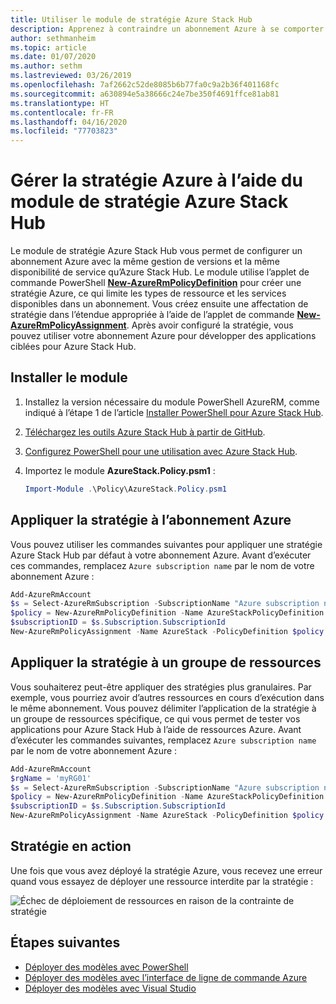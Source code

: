 ```yaml
---
title: Utiliser le module de stratégie Azure Stack Hub
description: Apprenez à contraindre un abonnement Azure à se comporter comme un abonnement Azure Stack Hub.
author: sethmanheim
ms.topic: article
ms.date: 01/07/2020
ms.author: sethm
ms.lastreviewed: 03/26/2019
ms.openlocfilehash: 7af2662c52de8085b6b77fa0c9a2b36f401168fc
ms.sourcegitcommit: a630894e5a38666c24e7be350f4691ffce81ab81
ms.translationtype: HT
ms.contentlocale: fr-FR
ms.lasthandoff: 04/16/2020
ms.locfileid: "77703823"
---
```

# <a name="manage-azure-policy-using-the-azure-stack-hub-policy-module"></a>Gérer la stratégie Azure à l’aide du module de stratégie Azure Stack Hub

Le module de stratégie Azure Stack Hub vous permet de configurer un abonnement Azure avec la même gestion de versions et la même disponibilité de service qu’Azure Stack Hub. Le module utilise l’applet de commande PowerShell [**New-AzureRmPolicyDefinition**](/powershell/module/azurerm.resources/new-azurermpolicydefinition) pour créer une stratégie Azure, ce qui limite les types de ressource et les services disponibles dans un abonnement. Vous créez ensuite une affectation de stratégie dans l’étendue appropriée à l’aide de l’applet de commande [**New-AzureRmPolicyAssignment**](/powershell/module/azurerm.resources/new-azurermpolicyassignment). Après avoir configuré la stratégie, vous pouvez utiliser votre abonnement Azure pour développer des applications ciblées pour Azure Stack Hub.

## <a name="install-the-module"></a>Installer le module

1. Installez la version nécessaire du module PowerShell AzureRM, comme indiqué à l’étape 1 de l’article [Installer PowerShell pour Azure Stack Hub](../operator/azure-stack-powershell-install.md).
2. [Téléchargez les outils Azure Stack Hub à partir de GitHub](../operator/azure-stack-powershell-download.md).
3. [Configurez PowerShell pour une utilisation avec Azure Stack Hub](azure-stack-powershell-configure-user.md).
4. Importez le module **AzureStack.Policy.psm1** :

   ```powershell
   Import-Module .\Policy\AzureStack.Policy.psm1
   ```

## <a name="apply-policy-to-azure-subscription"></a>Appliquer la stratégie à l’abonnement Azure

Vous pouvez utiliser les commandes suivantes pour appliquer une stratégie Azure Stack Hub par défaut à votre abonnement Azure. Avant d’exécuter ces commandes, remplacez `Azure subscription name` par le nom de votre abonnement Azure :

```powershell
Add-AzureRmAccount
$s = Select-AzureRmSubscription -SubscriptionName "Azure subscription name"
$policy = New-AzureRmPolicyDefinition -Name AzureStackPolicyDefinition -Policy (Get-AzsPolicy)
$subscriptionID = $s.Subscription.SubscriptionId
New-AzureRmPolicyAssignment -Name AzureStack -PolicyDefinition $policy -Scope /subscriptions/$subscriptionID
```

## <a name="apply-policy-to-a-resource-group"></a>Appliquer la stratégie à un groupe de ressources

Vous souhaiterez peut-être appliquer des stratégies plus granulaires. Par exemple, vous pourriez avoir d’autres ressources en cours d’exécution dans le même abonnement. Vous pouvez délimiter l’application de la stratégie à un groupe de ressources spécifique, ce qui vous permet de tester vos applications pour Azure Stack Hub à l’aide de ressources Azure. Avant d’exécuter les commandes suivantes, remplacez `Azure subscription name` par le nom de votre abonnement Azure :

```powershell
Add-AzureRmAccount
$rgName = 'myRG01'
$s = Select-AzureRmSubscription -SubscriptionName "Azure subscription name"
$policy = New-AzureRmPolicyDefinition -Name AzureStackPolicyDefinition -Policy (Get-AzsPolicy)
$subscriptionID = $s.Subscription.SubscriptionId
New-AzureRmPolicyAssignment -Name AzureStack -PolicyDefinition $policy -Scope /subscriptions/$subscriptionID/resourceGroups/$rgName
```

## <a name="policy-in-action"></a>Stratégie en action

Une fois que vous avez déployé la stratégie Azure, vous recevez une erreur quand vous essayez de déployer une ressource interdite par la stratégie :

![Échec de déploiement de ressources en raison de la contrainte de stratégie](./media/azure-stack-policy-module/image1.png)

## <a name="next-steps"></a>Étapes suivantes

* [Déployer des modèles avec PowerShell](azure-stack-deploy-template-powershell.md)
* [Déployer des modèles avec l’interface de ligne de commande Azure](azure-stack-deploy-template-command-line.md)
* [Déployer des modèles avec Visual Studio](azure-stack-deploy-template-visual-studio.md)

